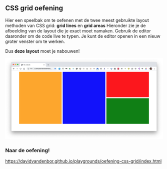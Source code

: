 ## CSS grid oefening

Hier een speelbak om te oefenen met de twee meest gebruikte layout methoden van CSS grid: <strong>grid lines</strong> en <strong>grid areas</strong> Hieronder zie je de afbeelding van de layout die je exact moet namaken. Gebruik de editor daaronder om de code live te typen. Je kunt de editor openen in een nieuw groter venster om te werken.

Dus **deze layout** moet je nabouwen!

![](grid-exercise.png)

### Naar de oefening!

https://davidvandenbor.github.io/playgrounds/oefening-css-grid/index.html
